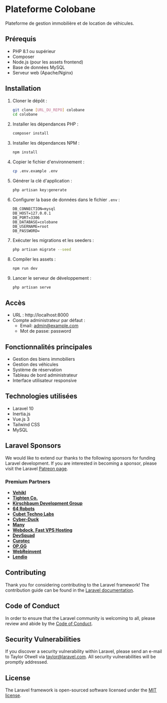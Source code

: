 # Plateforme Colobane

Plateforme de gestion immobilière et de location de véhicules.

## Prérequis

- PHP 8.1 ou supérieur
- Composer
- Node.js (pour les assets frontend)
- Base de données MySQL
- Serveur web (Apache/Nginx)

## Installation

1. Cloner le dépôt :
   ```bash
   git clone [URL_DU_REPO] colobane
   cd colobane
   ```

2. Installer les dépendances PHP :
   ```bash
   composer install
   ```

3. Installer les dépendances NPM :
   ```bash
   npm install
   ```

4. Copier le fichier d'environnement :
   ```bash
   cp .env.example .env
   ```

5. Générer la clé d'application :
   ```bash
   php artisan key:generate
   ```

6. Configurer la base de données dans le fichier `.env` :
   ```
   DB_CONNECTION=mysql
   DB_HOST=127.0.0.1
   DB_PORT=3306
   DB_DATABASE=colobane
   DB_USERNAME=root
   DB_PASSWORD=
   ```

7. Exécuter les migrations et les seeders :
   ```bash
   php artisan migrate --seed
   ```

8. Compiler les assets :
   ```bash
   npm run dev
   ```

9. Lancer le serveur de développement :
   ```bash
   php artisan serve
   ```

## Accès

- URL : http://localhost:8000
- Compte administrateur par défaut :
  - Email: admin@example.com
  - Mot de passe: password

## Fonctionnalités principales

- Gestion des biens immobiliers
- Gestion des véhicules
- Système de réservation
- Tableau de bord administrateur
- Interface utilisateur responsive

## Technologies utilisées

- Laravel 10
- Inertia.js
- Vue.js 3
- Tailwind CSS
- MySQL

## Laravel Sponsors

We would like to extend our thanks to the following sponsors for funding Laravel development. If you are interested in becoming a sponsor, please visit the Laravel [Patreon page](https://patreon.com/taylorotwell).

### Premium Partners

- **[Vehikl](https://vehikl.com/)**
- **[Tighten Co.](https://tighten.co)**
- **[Kirschbaum Development Group](https://kirschbaumdevelopment.com)**
- **[64 Robots](https://64robots.com)**
- **[Cubet Techno Labs](https://cubettech.com)**
- **[Cyber-Duck](https://cyber-duck.co.uk)**
- **[Many](https://www.many.co.uk)**
- **[Webdock, Fast VPS Hosting](https://www.webdock.io/en)**
- **[DevSquad](https://devsquad.com)**
- **[Curotec](https://www.curotec.com/services/technologies/laravel/)**
- **[OP.GG](https://op.gg)**
- **[WebReinvent](https://webreinvent.com/?utm_source=laravel&utm_medium=github&utm_campaign=patreon-sponsors)**
- **[Lendio](https://lendio.com)**

## Contributing

Thank you for considering contributing to the Laravel framework! The contribution guide can be found in the [Laravel documentation](https://laravel.com/docs/contributions).

## Code of Conduct

In order to ensure that the Laravel community is welcoming to all, please review and abide by the [Code of Conduct](https://laravel.com/docs/contributions#code-of-conduct).

## Security Vulnerabilities

If you discover a security vulnerability within Laravel, please send an e-mail to Taylor Otwell via [taylor@laravel.com](mailto:taylor@laravel.com). All security vulnerabilities will be promptly addressed.

## License

The Laravel framework is open-sourced software licensed under the [MIT license](https://opensource.org/licenses/MIT).
